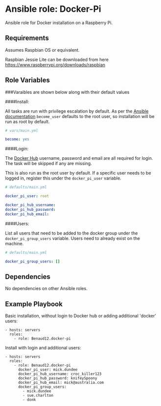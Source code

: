 Ansible role: Docker-Pi
=========

Ansible role for Docker installation on a Raspberry Pi.

Requirements
------------

Assumes Raspbian OS or equivalent.

Raspbian Jessie Lite can be downloaded from here <https://www.raspberrypi.org/downloads/raspbian>

Role Variables
--------------

###Varaibles are shown below along with their default values

####Install:

All tasks are run with privilege escalation by default. As per the [Ansible documentation](http://docs.ansible.com/ansible/become.html) `become_user` defaults to the root user, so installation will be run as root by default.

```yml
# vars/main.yml

become: yes
```

####Login:

The [Docker Hub](https://hub.docker.com/) username, password and email are all required for login. The task will be skipped if any are missing.

This is also run as the root user by default. If a specific user needs to be logged in, register this under the `docker_pi_user` variable.

```yml
# defaults/main.yml

docker_pi_user: root

docker_pi_hub_username:
docker_pi_hub_password:
docker_pi_hub_email:
```

####Users:

List all users that need to be added to the docker group under the `docker_pi_group_users` variable. Users need to already exist on the machine.

```yml
# defaults/main.yml

docker_pi_group_users: []
```

Dependencies
------------

No dependencies on other Ansible roles.

Example Playbook
----------------

Basic installation, without login to Docker hub or adding additional 'docker' users:

    - hosts: servers
      roles:
        - role: Benaud12.docker-pi

Install with login and additional users:

    - hosts: servers
      roles:
        - role: Benaud12.docker-pi
          docker_pi_user: mick.dundee
          docker_pi_hub_username: croc_killer123
          docker_pi_hub_password: knifeySpoony
          docker_pi_hub_email: mick@australia.com
          docker_pi_group_users:
            - mick.dundee
            - sue.charlton
            - donk